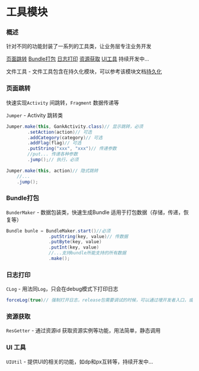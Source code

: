 # 工具模块

### 概述

针对不同的功能封装了一系列的工具类，让业务层专注业务开发

[页面跳转](#页面跳转)		[Bundle打包](#Bundle打包)	 [日志打印](#日志打印) 	[资源获取](#资源获取) 	[UI工具](#UI工具)   持续开发中...

文件工具 - 文件工具包含在持久化模块，可以参考该模块文档[持久化](./database.md)

### 页面跳转

快速实现`Activity` 间跳转，`Fragment` 数据传递等

`Jumper` - Activity 跳转类

```java
Jumper.make(this, GankActivity.class)// 显示跳转，必须
		.setAction(action)// 可选
		.addCategory(category)// 可选
		.addFlag(flag)// 可选
		.putString("xxx", "xxx")// 传递参数
		//put... 传递各种参数
		.jump();// 执行，必须
		
Jumper.make(this, action)// 隐式跳转
	//...
	.jump(); 
```



### Bundle打包

`BunderMaker` - 数据包装类，快速生成Bundle 适用于打包数据（存储，传递，恢复等）

```java
Bundle bunle = BundleMaker.start()//必须
                .putString(key, value)// 传数据
                .putByte(key, value)
                .putInt(key, value)
  				//...支持bundle所能支持的所有数据
                .make();
```



### 日志打印

`CLog` - 用法同`Log`，只会在debug模式下打印日志

```java
forceLog(true)// 强制打开日志，release包需要调试的时候，可以通过埋开发者入口，或者后端控制的方式来调用该接口
```



### 资源获取

`ResGetter` - 通过资源id 获取资源实例等功能，用法简单，静态调用



### UI 工具

`UIUtil` - 提供UI的相关的功能，如dp和px互转等，持续开发中...

































### 